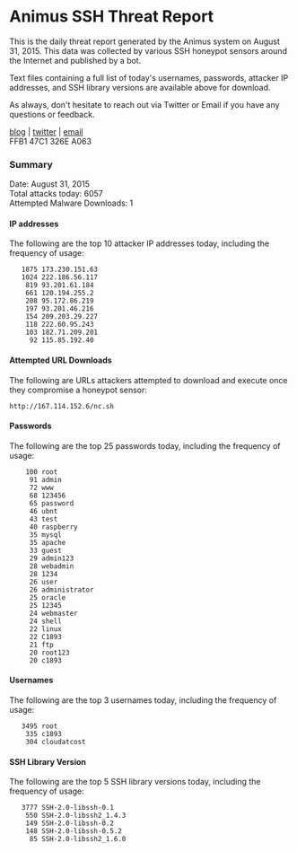 # Animus SSH Threat Report

This is the daily threat report generated by the Animus system on August 31, 2015. This data was collected by various SSH honeypot sensors around the Internet and published by a bot.  

Text files containing a full list of today's usernames, passwords, attacker IP addresses, and SSH library versions are available above for download.  

As always, don't hesitate to reach out via Twitter or Email if you have any questions or feedback.  

[blog](http://morris.guru) | [twitter](https://twitter.com/andrew___morris) | [email](mailto:andrew@morris.guru)  
FFB1 47C1 326E A063  

### Summary

Date: August 31, 2015  
Total attacks today: 6057  
Attempted Malware Downloads: 1 

#### IP addresses
The following are the top 10 attacker IP addresses today, including the frequency of usage:
```
   1875 173.230.151.63
   1024 222.186.56.117
    819 93.201.61.184
    661 120.194.255.2
    208 95.172.86.219
    197 93.201.46.216
    154 209.203.29.227
    118 222.60.95.243
    103 182.71.209.201
     92 115.85.192.40
```

#### Attempted URL Downloads
The following are URLs attackers attempted to download and execute once they compromise a honeypot sensor:
```
http://167.114.152.6/nc.sh
```

#### Passwords
The following are the top 25 passwords today, including the frequency of usage:
```
    100 root
     91 admin
     72 www
     68 123456
     65 password
     46 ubnt
     43 test
     40 raspberry
     35 mysql
     35 apache
     33 guest
     29 admin123
     28 webadmin
     28 1234
     26 user
     26 administrator
     25 oracle
     25 12345
     24 webmaster
     24 shell
     22 linux
     22 C1893
     21 ftp
     20 root123
     20 c1893
```

#### Usernames
The following are the top 3 usernames today, including the frequency of usage:
```
   3495 root
    335 c1893
    304 cloudatcost
```

#### SSH Library Version
The following are the top 5 SSH library versions today, including the frequency of usage:
```
   3777 SSH-2.0-libssh-0.1
    550 SSH-2.0-libssh2_1.4.3
    149 SSH-2.0-libssh-0.2
    148 SSH-2.0-libssh-0.5.2
     85 SSH-2.0-libssh2_1.6.0
```
